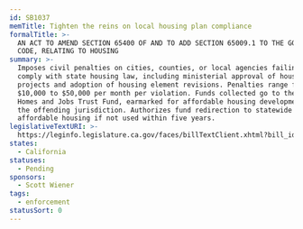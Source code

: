 ```yaml
---
id: SB1037
memTitle: Tighten the reins on local housing plan compliance
formalTitle: >-
  AN ACT TO AMEND SECTION 65400 OF AND TO ADD SECTION 65009.1 TO THE GOVERNMENT
  CODE, RELATING TO HOUSING
summary: >-
  Imposes civil penalties on cities, counties, or local agencies failing to
  comply with state housing law, including ministerial approval of housing
  projects and adoption of housing element revisions. Penalties range from
  $10,000 to $50,000 per month per violation. Funds collected go to the Building
  Homes and Jobs Trust Fund, earmarked for affordable housing development within
  the offending jurisdiction. Authorizes fund redirection to statewide
  affordable housing if not used within five years.
legislativeTextURI: >-
  https://leginfo.legislature.ca.gov/faces/billTextClient.xhtml?bill_id=202320240SB1037
states:
  - California
statuses:
  - Pending
sponsors:
  - Scott Wiener
tags:
  - enforcement
statusSort: 0
---
```

